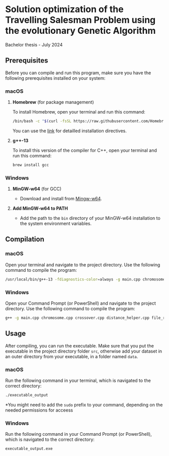 # Solution optimization of the Travelling Salesman Problem using the evolutionary Genetic Algorithm

Bachelor thesis - July 2024

## Prerequisites

Before you can compile and run this program, make sure you have the following prerequisites installed on your system:

### macOS
1. **Homebrew** (for package management)
   
   To install Homebrew, open your terminal and run this command:
    ```bash
    /bin/bash -c "$(curl -fsSL https://raw.githubusercontent.com/Homebrew/install/HEAD/install.sh)"
    ```
    You can use the [link](https://docs.brew.sh/Installation) for detailled installation directives.
    
2. **g++-13**
   
   To install this version of the compiler for C++, open your terminal and run this command: 
    ```bash
    brew install gcc
    ```

### Windows
1. **MinGW-w64** (for GCC)
    - Download and install from [Mingw-w64](https://www.mingw-w64.org/downloads/).

2. **Add MinGW-w64 to PATH**
    - Add the path to the `bin` directory of your MinGW-w64 installation to the system environment variables.

## Compilation

### macOS 
Open your terminal and navigate to the project directory. Use the following command to compile the program:

```bash
/usr/local/bin/g++-13 -fdiagnostics-color=always -g main.cpp chromosome.cpp crossover.cpp distance_helper.cpp file_reader.cpp mutation.cpp point.cpp population.cpp tsp_ga.cpp main.cpp -o executable_output
```

### Windows
Open your Command Prompt (or PowerShell) and navigate to the project directory. Use the following command to compile the program:
```bash
g++ -g main.cpp chromosome.cpp crossover.cpp distance_helper.cpp file_reader.cpp mutation.cpp point.cpp population.cpp tsp_ga.cpp main.cpp -o executable_output.exe
```

## Usage

After compiling, you can run the executable. Make sure that you put the executable in the project directory folder `src`, otherwise add your dataset in an outer directory from your executable, in a folder named `data`.

### macOS
Run the following command in your terminal, which is navigated to the correct directory:

```bash
./executable_output
```
*You might need to add the `sudo` prefix to your command, depending on the needed permissions for acceess

### Windows
Run the following command in your Command Prompt (or PowerShell), which is navigated to the correct directory:

```bash
executable_output.exe
```


